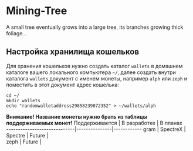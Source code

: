 # Mining-Tree
A small tree eventually grows into a large tree, its branches growing thick foliage...

## Настройка хранилища кошельков

Для хранения кошельков нужно создать каталог <code>wallets</code> в домашнем каталоге вашего локального компьютера <code>~/</code>, далее создать внутри каталога <code>wallets</code> документ с именем монеты, например <code>alph</code> или <code>zeph</code> и поместить в этот документ адрес кошелька:
```
cd ~/
mkdir wallets
echo "randomwalletaddress29858239072352" > ~/wallets/alph
```
**Внимание! Название монеты нужно брать из таблицы поддерживаемых монет!**
Поддерживается               | В разработке  | В планах     
-----------------------------|---------------|------------
gram                         | SpectreX      | 
Spectre                      | Future        |          
zeph                         | Future        |         
